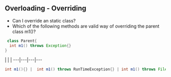## Overloading - Overriding

* Can I override an static class?
* Which of the following methods are valid way of overriding the parent class m1()?
```java
 class Parent{
  int m1() throws Exception{}
}
```


 | | | 
---|---|---|---
```java 
int m1(){} |  int m1() throws RunTimeException{} | int m1() throws FileNotFoundException | void m1() throws Exception 
```
